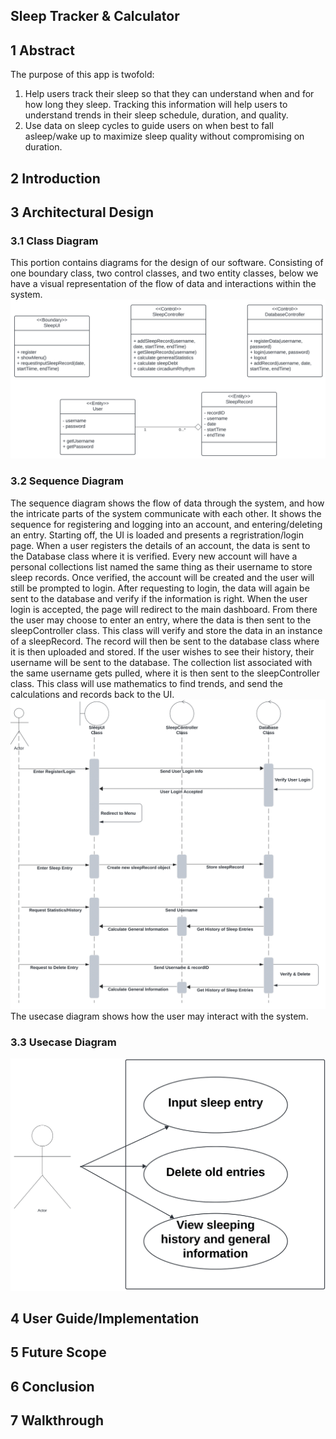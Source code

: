 ## Sleep Tracker & Calculator
## 1 Abstract
The purpose of this app is twofold:
1. Help users track their sleep so that they can understand when and for how long they sleep. Tracking this information will help users to understand trends in their sleep schedule, duration, and quality.
2. Use data on sleep cycles to guide users on when best to fall asleep/wake up to maximize sleep quality without compromising on duration.
## 2 Introduction
## 3 Architectural Design
### 3.1 Class Diagram
This portion contains diagrams for the design of our software. Consisting of one boundary class, two control classes, and two entity classes, below we have a visual representation of the flow of data and interactions within the system.
![class diagram](class-diagram.png)
### 3.2 Sequence Diagram
The sequence diagram shows the flow of data through the system, and how the intricate parts of the system communicate with each other. It shows the sequence for registering and logging into an account, and entering/deleting
an entry. Starting off, the UI is loaded and presents a regristration/login page. When a user registers the details of an account, the data is sent to the Database class where it is verified. Every new account will have a personal collections list named the same thing as their username to store sleep records. Once verified, the account will be created and the user will still be prompted to login. After requesting to login, the data will again be sent to the database and verify if the information is right. When the user login is accepted, the page will redirect to the main dashboard. From there the user may choose to enter an entry, where the data is then sent to the sleepController class. This class will verify and store the data in an instance of a sleepRecord. The record will then be sent to the database class where it is then uploaded and stored. If the user wishes to see their history, their username will be sent to the database. The collection list associated with the same username gets pulled, where it is then sent to the sleepController class. This class will use mathematics to find trends, and send the calculations and records back to the UI.
![sequence diagram](sequence-diagram.png)
The usecase diagram shows how the user may interact with the system.
### 3.3 Usecase Diagram
![usecase diagram](usecase-diagram.png)
## 4 User Guide/Implementation
## 5 Future Scope
## 6 Conclusion
## 7 Walkthrough
